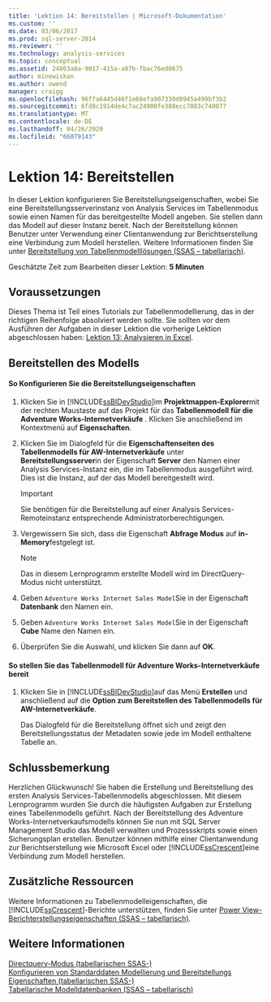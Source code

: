 ```yaml
---
title: 'Lektion 14: Bereitstellen | Microsoft-Dokumentation'
ms.custom: ''
ms.date: 03/06/2017
ms.prod: sql-server-2014
ms.reviewer: ''
ms.technology: analysis-services
ms.topic: conceptual
ms.assetid: 24863a8a-9017-415a-a97b-fbac76ed0675
author: minewiskan
ms.author: owend
manager: craigg
ms.openlocfilehash: 96ffa6445d46f1e68efa907330d0945a499bf3b2
ms.sourcegitcommit: 6fd8c1914de4c7ac24900fe388ecc7883c740077
ms.translationtype: MT
ms.contentlocale: de-DE
ms.lasthandoff: 04/26/2020
ms.locfileid: "66079143"
---
```

# <a name="lesson-14-deploy"></a>Lektion 14: Bereitstellen
  In dieser Lektion konfigurieren Sie Bereitstellungseigenschaften, wobei Sie eine Bereitstellungsserverinstanz von Analysis Services im Tabellenmodus sowie einen Namen für das bereitgestellte Modell angeben. Sie stellen dann das Modell auf dieser Instanz bereit. Nach der Bereitstellung können Benutzer unter Verwendung einer Clientanwendung zur Berichtserstellung eine Verbindung zum Modell herstellen. Weitere Informationen finden Sie unter [Bereitstellung von Tabellenmodelllösungen &#40;SSAS – tabellarisch&#41;](tabular-models/tabular-model-solution-deployment-ssas-tabular.md).  
  
 Geschätzte Zeit zum Bearbeiten dieser Lektion: **5 Minuten**  
  
## <a name="prerequisites"></a>Voraussetzungen  
 Dieses Thema ist Teil eines Tutorials zur Tabellenmodellierung, das in der richtigen Reihenfolge absolviert werden sollte. Sie sollten vor dem Ausführen der Aufgaben in dieser Lektion die vorherige Lektion abgeschlossen haben: [Lektion 13: Analysieren in Excel](lesson-12-analyze-in-excel.md).  
  
## <a name="deploy-the-model"></a>Bereitstellen des Modells  
  
#### <a name="to-configure-deployment-properties"></a>So Konfigurieren Sie die Bereitstellungseigenschaften  
  
1.  Klicken Sie in [!INCLUDE[ssBIDevStudio](../includes/ssbidevstudio-md.md)]im **Projektmappen-Explorer**mit der rechten Maustaste auf das Projekt für das **Tabellenmodell für die Adventure Works-Internetverkäufe** . Klicken Sie anschließend im Kontextmenü auf **Eigenschaften**.  
  
2.  Klicken Sie im Dialogfeld für die **Eigenschaftenseiten des Tabellenmodells für AW-Internetverkäufe** unter **Bereitstellungsserver**in der Eigenschaft **Server** den Namen einer Analysis Services-Instanz ein, die im Tabellenmodus ausgeführt wird. Dies ist die Instanz, auf der das Modell bereitgestellt wird.  
  
    > [!IMPORTANT]  
    >  Sie benötigen für die Bereitstellung auf einer Analysis Services-Remoteinstanz entsprechende Administratorberechtigungen.  
  
3.  Vergewissern Sie sich, dass die Eigenschaft **Abfrage Modus** auf **in-Memory**festgelegt ist.  
  
    > [!NOTE]  
    >  Das in diesem Lernprogramm erstellte Modell wird im DirectQuery-Modus nicht unterstützt.  
  
4.  Geben `Adventure Works Internet Sales Model`Sie in der Eigenschaft **Datenbank** den Namen ein.  
  
5.  Geben `Adventure Works Internet Sales Model`Sie in der Eigenschaft **Cube** Name den Namen ein.  
  
6.  Überprüfen Sie die Auswahl, und klicken Sie dann auf **OK**.  
  
#### <a name="to-deploy-the-adventure-works-internet-sales-tabular-model"></a>So stellen Sie das Tabellenmodell für Adventure Works-Internetverkäufe bereit  
  
1.  Klicken Sie in [!INCLUDE[ssBIDevStudio](../includes/ssbidevstudio-md.md)]auf das Menü **Erstellen** und anschließend auf die **Option zum Bereitstellen des Tabellenmodells für AW-Internetverkäufe**.  
  
     Das Dialogfeld für die Bereitstellung öffnet sich und zeigt den Bereitstellungsstatus der Metadaten sowie jede im Modell enthaltene Tabelle an.  
  
## <a name="conclusion"></a>Schlussbemerkung  
 Herzlichen Glückwunsch! Sie haben die Erstellung und Bereitstellung des ersten Analysis Services-Tabellenmodells abgeschlossen. Mit diesem Lernprogramm wurden Sie durch die häufigsten Aufgaben zur Erstellung eines Tabellenmodells geführt. Nach der Bereitstellung des Adventure Works-Internetverkaufsmodells können Sie nun mit SQL Server Management Studio das Modell verwalten und Prozessskripts sowie einen Sicherungsplan erstellen. Benutzer können mithilfe einer Clientanwendung zur Berichtserstellung wie Microsoft Excel oder [!INCLUDE[ssCrescent](../includes/sscrescent-md.md)]eine Verbindung zum Modell herstellen.  
  
## <a name="additional-resources"></a>Zusätzliche Ressourcen  
 Weitere Informationen zu Tabellenmodelleigenschaften, die [!INCLUDE[ssCrescent](../includes/sscrescent-md.md)]-Berichte unterstützen, finden Sie unter [Power View-Berichterstellungseigenschaften &#40;SSAS – tabellarisch&#41;](tabular-models/properties-ssas-tabular.md).  
  
## <a name="see-also"></a>Weitere Informationen  
 [Directquery-Modus &#40;tabellarischen SSAS-&#41;](tabular-models/directquery-mode-ssas-tabular.md)   
 [Konfigurieren von Standarddaten Modellierung und Bereitstellungs Eigenschaften &#40;tabellarischen SSAS-&#41;](tabular-models/configure-default-data-modeling-and-deployment-properties-ssas-tabular.md)   
 [Tabellarische Modelldatenbanken &#40;SSAS – tabellarisch&#41;](tabular-models/tabular-model-databases-ssas-tabular.md)  
  
  
